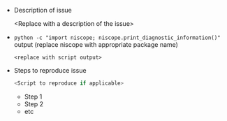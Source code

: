 <!--
When filing an issue, please fill in the requested fields as thoroughly as you can and then delete this comment
-->

* Description of issue

    \<Replace with a description of the issue\>

* `python -c "import niscope; niscope.print_diagnostic_information()"` output (replace niscope with appropriate package name)

    ```
    <replace with script output>
    ```

* Steps to reproduce issue

    ``` python
    <Script to reproduce if applicable>
    ```

    * Step 1
    * Step 2
    * etc
